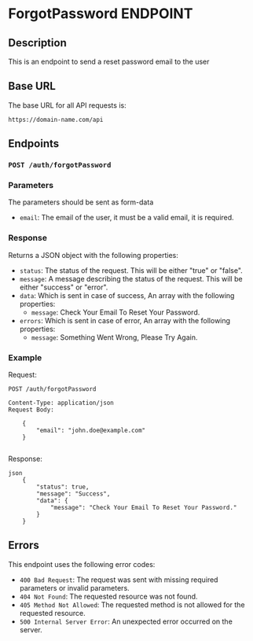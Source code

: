 # ForgotPassword ENDPOINT

## Description

This is an endpoint to send a reset password email to the user 

## Base URL

The base URL for all API requests is:

`https://domain-name.com/api`

## Endpoints

### `POST /auth/forgotPassword`

### Parameters
The parameters should be sent as form-data
- `email`: The email of the user, it must be a valid email, it is required.

### Response

Returns a JSON object with the following properties:

- `status`: The status of the request. This will be either "true" or "false".
- `message`: A message describing the status of the request. This will be either "success" or "error".
- `data`: Which is sent in case of success, An array with the following properties:
    - `message`: Check Your Email To Reset Your Password.
- `errors`: Which is sent in case of error, An array with the following properties: 
    - `message`: Something Went Wrong, Please Try Again.
   
### Example

Request:

```
POST /auth/forgotPassword

Content-Type: application/json
Request Body:

    {
        "email": "john.doe@example.com"
    }
    
```

Response:

    json
        {
            "status": true,
            "message": "Success",
            "data": {
                "message": "Check Your Email To Reset Your Password."
            }
        }
        

## Errors

This endpoint uses the following error codes:

- `400 Bad Request`: The request was sent with missing required parameters or invalid parameters.
- `404 Not Found`: The requested resource was not found.
- `405 Method Not Allowed`: The requested method is not allowed for the requested resource.
- `500 Internal Server Error`: An unexpected error occurred on the server.
